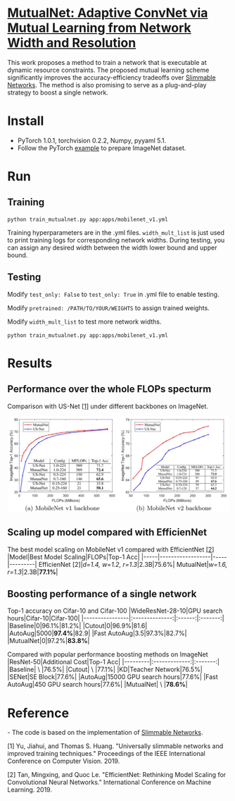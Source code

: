 # [MutualNet: Adaptive ConvNet via Mutual Learning from Network Width and Resolution](https://arxiv.org/abs/1909.12978)
This work proposes a method to train a network that is executable at dynamic resource constraints. The proposed mutual learning scheme significantly improves the accuracy-efficiency tradeoffs over [Slimmable Networks](https://github.com/JiahuiYu/slimmable_networks). The method is also promising to serve as a plug-and-play strategy to boost a single network.

# Install
- PyTorch 1.0.1, torchvision 0.2.2, Numpy, pyyaml 5.1.
- Follow the PyTorch [example](https://github.com/pytorch/examples/tree/master/imagenet) to prepare ImageNet dataset.
# Run
## Training
```
python train_mutualnet.py app:apps/mobilenet_v1.yml
```
Training hyperparameters are in the .yml files. `width_mult_list` is just used to print training logs for corresponding network widths. During testing, you can assign any desired width between the width lower bound and upper bound.
## Testing

Modify `test_only: False` to `test_only: True` in .yml file to enable testing. 

Modify `pretrained: /PATH/TO/YOUR/WEIGHTS` to assign trained weights.

Modify `width_mult_list` to test more network widths.
```
python train_mutualnet.py app:apps/mobilenet_v1.yml
```
# Results
## Performance over the whole FLOPs specturm
Comparison with US-Net [[1]](http://openaccess.thecvf.com/content_ICCV_2019/html/Yu_Universally_Slimmable_Networks_and_Improved_Training_Techniques_ICCV_2019_paper.html) under different backbones on ImageNet.

![Results compared with US-Net](imgs/result1.JPG)
## Scaling up model compared with EfficienNet
The best model scaling on MobileNet v1 compared with EfficientNet [[2]](http://proceedings.mlr.press/v97/tan19a.html)
|Model|Best Model Scaling|FLOPs|Top-1 Acc|
|-----|------------------|-----|---------|
EfficienNet \[2\]|*d=1.4, w=1.2, r=1.3*|2.3B|75.6%|
MutualNet|*w=1.6, r=1.3*|2.3B|**77.1%**|
## Boosting performance of a single network
Top-1 accuracy on Cifar-10 and Cifar-100
|WideResNet-28-10|GPU search hours|Cifar-10|Cifar-100|
|----------------|:--------------:|:------:|:-------:|
|Baseline|0|96.1%|81.2%|
|Cutout|0|96.9%|81.6|
|AutoAug|5000|**97.4%**|82.9|
|Fast AutoAug|3.5|97.3%|82.7%|
|MutualNet|0|97.2%|**83.8%**|

Compared with popular performance boosting methods on ImageNet
|ResNet-50|Additional Cost|Top-1 Acc|
|---------|:-------------:|:-------:|
|Baseline| \ |76.5%|
|Cutout| \ |77.1%|
|KD|Teacher Network|76.5%|
|SENet|SE Block|77.6%|
|AutoAug|15000 GPU search hours|77.6%|
|Fast AutoAug|450 GPU search hours|77.6%|
|MutualNet| \ |**78.6%**|
# Reference
\- The code is based on the implementation of [Slimmable Networks](https://github.com/JiahuiYu/slimmable_networks).

\[1\] Yu, Jiahui, and Thomas S. Huang. "Universally slimmable networks and improved training techniques." Proceedings of the IEEE International Conference on Computer Vision. 2019.

\[2\] Tan, Mingxing, and Quoc Le. "EfficientNet: Rethinking Model Scaling for Convolutional Neural Networks." International Conference on Machine Learning. 2019.
